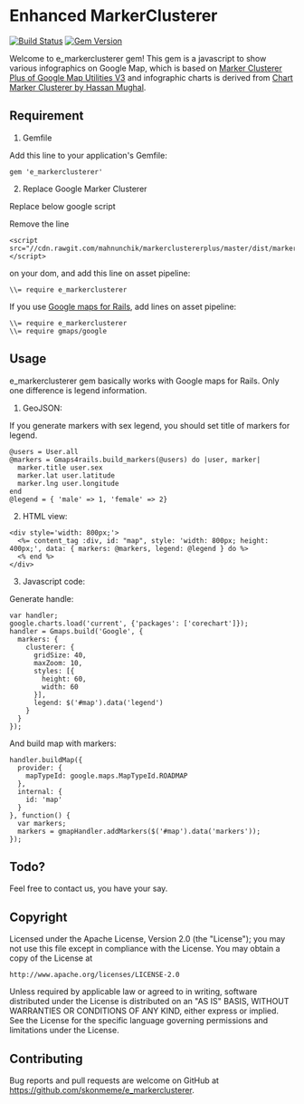 # Enhanced MarkerClusterer

[![Build Status](https://travis-ci.org/sktivd/e_markerclusterer.svg?branch=master)](https://travis-ci.org/sktivd/e_markerclusterer)
[![Gem Version](https://badge.fury.io/rb/e_markerclusterer.png)](http://badge.fury.io/rb/e_markerclusterer)

Welcome to e_markerclusterer gem! This gem is a javascript to show various infographics on Google Map, which is based on [Marker Clusterer Plus of Google Map Utilities V3](https://github.com/printercu/google-maps-utility-library-v3-read-only/tree/master/markerclustererplus) and infographic charts is derived from [Chart Marker Clusterer by Hassan Mughal](https://github.com/hassanlatif/chart-marker-clusterer).

## Requirement

1) Gemfile

Add this line to your application's Gemfile:

```
gem 'e_markerclusterer'
```

2) Replace Google Marker Clusterer

Replace below google script

Remove the line 

```
<script src="//cdn.rawgit.com/mahnunchik/markerclustererplus/master/dist/markerclusterer.min.js"></script>
```

on your dom, and add this line on asset pipeline:

```
\\= require e_markerclusterer
```

If you use [Google maps for Rails](https://github.com/apneadiving/Google-Maps-for-Rails), add lines on asset pipeline:

```
\\= require e_markerclusterer
\\= require gmaps/google
```

## Usage

e_markerclusterer gem basically works with Google maps for Rails. Only one difference is legend information.

1) GeoJSON:

If you generate markers with sex legend, you should set title of markers for legend.

```
@users = User.all
@markers = Gmaps4rails.build_markers(@users) do |user, marker|
  marker.title user.sex
  marker.lat user.latitude
  marker.lng user.longitude
end
@legend = { 'male' => 1, 'female' => 2}
```

2) HTML view:

```
<div style='width: 800px;'>
  <%= content_tag :div, id: "map", style: 'width: 800px; height: 400px;', data: { markers: @markers, legend: @legend } do %>
  <% end %>
</div>
```

3) Javascript code:

Generate handle:

```
var handler;
google.charts.load('current', {'packages': ['corechart']});
handler = Gmaps.build('Google', {
  markers: {
    clusterer: {
      gridSize: 40,
      maxZoom: 10,
      styles: [{
        height: 60,
        width: 60
      }],
      legend: $('#map').data('legend')
    }
  }
});
```

And build map with markers:

```
handler.buildMap({
  provider: {
    mapTypeId: google.maps.MapTypeId.ROADMAP
  },
  internal: {
    id: 'map'
  }
}, function() {
  var markers;
  markers = gmapHandler.addMarkers($('#map').data('markers'));
});
```

## Todo?

Feel free to contact us, you have your say.

## Copyright

Licensed under the Apache License, Version 2.0 (the "License"); you may not use this file except in compliance with the License. You may obtain a copy of the License at

```
http://www.apache.org/licenses/LICENSE-2.0
```

Unless required by applicable law or agreed to in writing, software distributed under the License is distributed on an "AS IS" BASIS, WITHOUT WARRANTIES OR CONDITIONS OF ANY KIND, either express or implied. See the License for the specific language governing permissions and limitations under the License.

## Contributing

Bug reports and pull requests are welcome on GitHub at https://github.com/skonmeme/e_markerclusterer.

